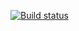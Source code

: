[![Build status](https://ci.appveyor.com/api/projects/status/huig3yqtrpsy9yo9?svg=true)](https://ci.appveyor.com/project/Privalov94/ajs-07)
